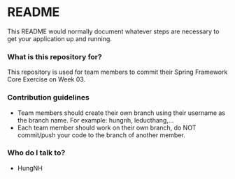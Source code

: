 # README #

This README would normally document whatever steps are necessary to get your application up and running.

### What is this repository for? ###

This repository is used for team members to commit their Spring Framework Core Exercise on Week 03.

### Contribution guidelines ###

* Team members should create their own branch using their username as the branch name. For example: hungnh, leducthang,...
* Each team member should work on their own branch, do NOT commit/push your code to the branch of another member.

### Who do I talk to? ###

* HungNH
